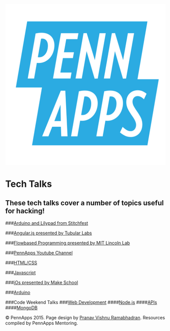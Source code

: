 <div class="hidden"><meta property="og:image" content="http://2015s.pennapps.com/assets/images/logo.png"><link rel="shortcut icon" href="http://2015s.pennapps.com/assets/images/logo.png"><link rel="stylesheet" href="assets/css/global.css"><link rel="stylesheet" href="http://netdna.bootstrapcdn.com/font-awesome/4.0.3/css/font-awesome.css"><link rel="stylesheet" href='http://fonts.googleapis.com/css?family=Open+Sans:300italic,400italic,600italic,700italic,400,300,600,700' type='text/css'></div><div class="nav-items"><a href="index.html"><img src="assets/img/logo.svg"></a></div>

Tech Talks
============
These tech talks cover a number of topics useful for hacking!
--------------------------
###[Arduino and Lilypad from Stitchfest](https://www.youtube.com/watch?v=0PVlQWnYuJs&list=UU-h8xml0Ov13TZv0Oq-iMXw)

###[Angular.js presented by Tubular Labs](https://www.youtube.com/watch?v=j_QAH5CpTAc)

###[Flowbased Programming presented by MIT Lincoln Lab](https://www.youtube.com/watch?v=3oaelUXh7sE)

###[PennApps Youtube Channel](https://www.youtube.com/channel/UC-h8xml0Ov13TZv0Oq-iMXw/videos)

###[HTML/CSS](https://www.youtube.com/embed/wxCWoTFV-UQ)

###[Javascript](https://www.youtube.com/embed/gMo9ATiMXrw)

###[iOs presented by Make School](https://www.youtube.com/watch?v=nNa1GEXQZJg)

###[Arduino](https://www.youtube.com/watch?v=l1M1zBkxVX0)

###Code Weekend Talks
###[Web Development](https://www.youtube.com/watch?v=xLk9nOnbQmk)
####[Node.js](https://www.youtube.com/watch?v=DQZX5LI4o-s&list=UUy2O0ho7kMfI588UQi5BGzQ)
####[APIs](https://www.youtube.com/watch?v=1hnGSAZhGfQ)
####[MongoDB](https://www.youtube.com/watch?v=-3FEV99_EwI)





<div class="footer"><p>&copy; PennApps 2015. Page design by <a href="http://pvrnav.com">Pranav Vishnu Ramabhadran</a>. Resources compiled by PennApps Mentoring.</div>

<script src="http://code.jquery.com/jquery-1.11.0.min.js"></script>
<script src="assets/js/FlowType.js"></script>
<script type="text/javascript">
    $('body').flowtype({
        minimum   : 500,
        maximum   : 1000,
        minFont   : 16,
        maxFont   : 65,
        fontRatio : 40
    });
</script>
